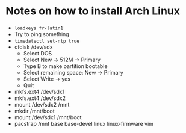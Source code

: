 # Notes on how to install Arch Linux

* `loadkeys fr-latin1`
* Try to ping something
* `timedatectl set-ntp true`
* cfdisk /dev/sdx
    * Select DOS
    * Select New -> 512M -> Primary
    * Type B to make partition bootable
    * Select remaining space: New -> Primary
    * Select Write -> yes
    * Quit
* mkfs.ext4 /dev/sdx1
* mkfs.ext4 /dev/sdx2
* mount /dev/sdx2 /mnt
* mkdir /mnt/boot
* mount /dev/sdx1 /mnt/boot
* pacstrap /mnt base base-devel linux linux-firmware vim
